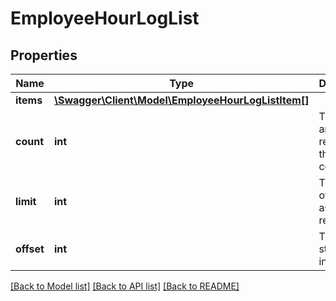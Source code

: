 # EmployeeHourLogList

## Properties
Name | Type | Description | Notes
------------ | ------------- | ------------- | -------------
**items** | [**\Swagger\Client\Model\EmployeeHourLogListItem[]**](EmployeeHourLogListItem.md) |  | [optional] 
**count** | **int** | The total amount of records in the entire collection. | [optional] 
**limit** | **int** | The amount of results, as requested. | [optional] 
**offset** | **int** | The starting index. | [optional] 

[[Back to Model list]](../README.md#documentation-for-models) [[Back to API list]](../README.md#documentation-for-api-endpoints) [[Back to README]](../README.md)


